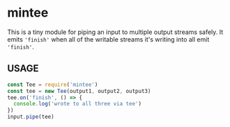 # mintee

This is a tiny module for piping an input to multiple output streams
safely.  It emits `'finish'` when all of the writable streams it's
writing into all emit `'finish'`.

## USAGE

```js
const Tee = require('mintee')
const tee = new Tee(output1, output2, output3)
tee.on('finish', () => {
  console.log('wrote to all three via tee')
})
input.pipe(tee)
```
